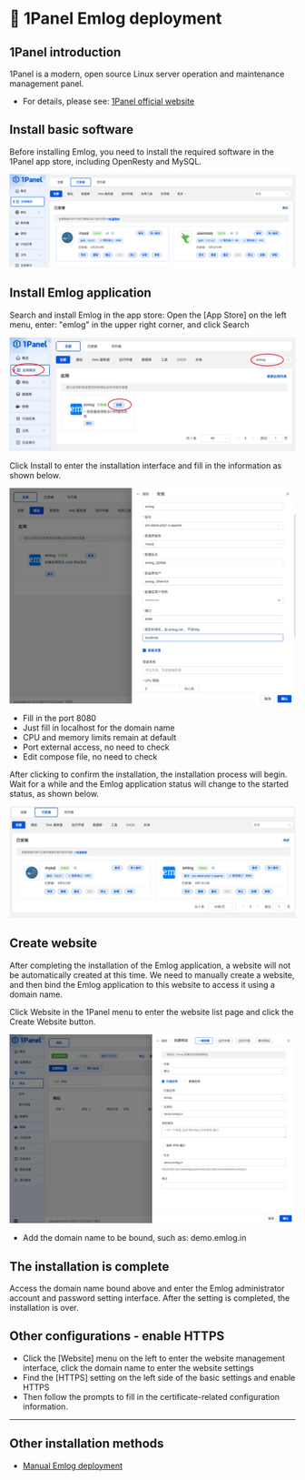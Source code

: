 # &#x1F354; 1Panel Emlog deployment

## 1Panel introduction

1Panel is a modern, open source Linux server operation and maintenance management panel.

- For details, please see: [1Panel official website](https://1panel.cn/)

## Install basic software

Before installing Emlog, you need to install the required software in the 1Panel app store, including OpenResty and MySQL.

![](1panel-110701.png)

## Install Emlog application

Search and install Emlog in the app store: Open the [App Store] on the left menu, enter: "emlog" in the upper right corner, and click Search

![](1panel-008.jpg)

Click Install to enter the installation interface and fill in the information as shown below.

![](1panel-110702.png)

- Fill in the port 8080
- Just fill in localhost for the domain name
- CPU and memory limits remain at default
- Port external access, no need to check
- Edit compose file, no need to check

After clicking to confirm the installation, the installation process will begin. Wait for a while and the Emlog application status will change to the started status, as shown below.

![](1panel-010.jpg)

## Create website

After completing the installation of the Emlog application, a website will not be automatically created at this time. We need to manually create a website, and then bind the Emlog application to this website to access it using a domain name.

Click Website in the 1Panel menu to enter the website list page and click the Create Website button.

![](1panel-110703.png)

- Add the domain name to be bound, such as: demo.emlog.in

## The installation is complete

Access the domain name bound above and enter the Emlog administrator account and password setting interface. After the setting is completed, the installation is over.

## Other configurations - enable HTTPS

- Click the [Website] menu on the left to enter the website management interface, click the domain name to enter the website settings
- Find the [HTTPS] setting on the left side of the basic settings and enable HTTPS
- Then follow the prompts to fill in the certificate-related configuration information.

---

## Other installation methods

- [Manual Emlog deployment](install_1panel2/)

